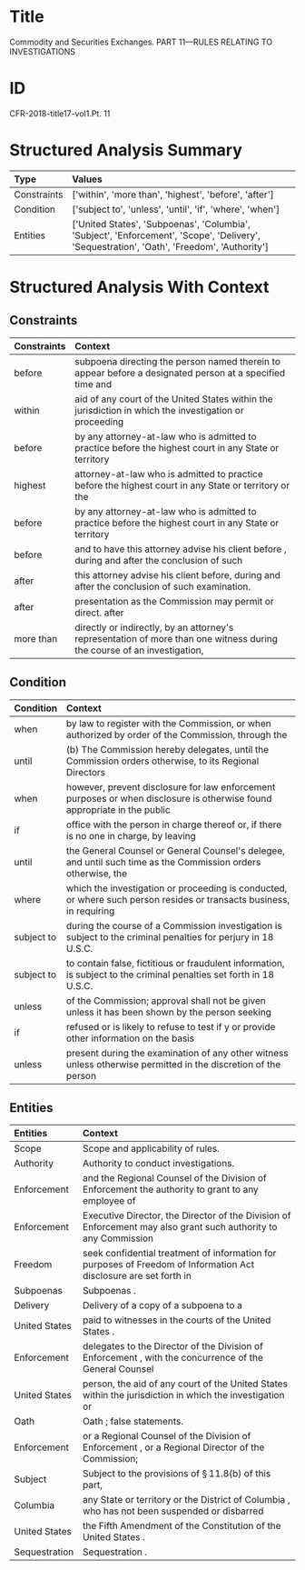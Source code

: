 # Title

 Commodity and Securities Exchanges. PART 11—RULES RELATING TO INVESTIGATIONS


# ID

 CFR-2018-title17-vol1.Pt. 11


# Structured Analysis Summary

| Type        | Values                                                                                                                                     |
|:------------|:-------------------------------------------------------------------------------------------------------------------------------------------|
| Constraints | ['within', 'more than', 'highest', 'before', 'after']                                                                                      |
| Condition   | ['subject to', 'unless', 'until', 'if', 'where', 'when']                                                                                   |
| Entities    | ['United States', 'Subpoenas', 'Columbia', 'Subject', 'Enforcement', 'Scope', 'Delivery', 'Sequestration', 'Oath', 'Freedom', 'Authority'] |


# Structured Analysis With Context

 


## Constraints

| Constraints   | Context                                                                                                                 |
|:--------------|:------------------------------------------------------------------------------------------------------------------------|
| before        | subpoena directing the person named therein to appear before a designated person at a specified time and                |
| within        | aid of any court of the United States within the jurisdiction in which the investigation or proceeding                  |
| before        | by any attorney-at-law who is admitted to practice before the highest court in any State or territory                   |
| highest       | attorney-at-law who is admitted to practice before the highest court in any State or territory or the                   |
| before        | by any attorney-at-law who is admitted to practice before the highest court in any State or territory                   |
| before        | and to have this attorney advise his client before , during and after the conclusion of such                            |
| after         | this attorney advise his client before, during and after  the conclusion of such examination.                           |
| after         | presentation as the Commission may permit or direct. after                                                              |
| more than     | directly or indirectly, by an attorney's representation of more than one witness during the course of an investigation, |


## Condition

| Condition   | Context                                                                                                                  |
|:------------|:-------------------------------------------------------------------------------------------------------------------------|
| when        | by law to register with the Commission, or when authorized by order of the Commission, through the                       |
| until       | (b) The Commission hereby delegates,  until the Commission orders otherwise, to its Regional Directors                   |
| when        | however, prevent disclosure for law enforcement purposes or when disclosure is otherwise found appropriate in the public |
| if          | office with the person in charge thereof or, if there is no one in charge, by leaving                                    |
| until       | the General Counsel or General Counsel's delegee, and until such time as the Commission orders otherwise, the            |
| where       | which the investigation or proceeding is conducted, or where such person resides or transacts business, in requiring     |
| subject to  | during the course of a Commission investigation is subject to the criminal penalties for perjury in 18 U.S.C.            |
| subject to  | to contain false, fictitious or fraudulent information, is subject to the criminal penalties set forth in 18 U.S.C.      |
| unless      | of the Commission; approval shall not be given unless it has been shown by the person seeking                            |
| if          | refused or is likely to refuse to test if y or provide other information on the basis                                    |
| unless      | present during the examination of any other witness unless otherwise permitted in the discretion of the person           |


## Entities

| Entities      | Context                                                                                                           |
|:--------------|:------------------------------------------------------------------------------------------------------------------|
| Scope         | Scope  and applicability of rules.                                                                                |
| Authority     | Authority  to conduct investigations.                                                                             |
| Enforcement   | and the Regional Counsel of the Division of Enforcement the authority to grant to any employee of                 |
| Enforcement   | Executive Director, the Director of the Division of Enforcement may also grant such authority to any Commission   |
| Freedom       | seek confidential treatment of information for purposes of Freedom of Information Act disclosure are set forth in |
| Subpoenas     | Subpoenas .                                                                                                       |
| Delivery      | Delivery of a copy of a subpoena to a                                                                             |
| United States | paid to witnesses in the courts of the United States .                                                            |
| Enforcement   | delegates to the Director of the Division of Enforcement , with the concurrence of the General Counsel            |
| United States | person, the aid of any court of the United States within the jurisdiction in which the investigation or           |
| Oath          | Oath ; false statements.                                                                                          |
| Enforcement   | or a Regional Counsel of the Division of Enforcement , or a Regional Director of the Commission;                  |
| Subject       | Subject to the provisions of &#167;&#8201;11.8(b) of this part,                                                   |
| Columbia      | any State or territory or the District of Columbia , who has not been suspended or disbarred                      |
| United States | the Fifth Amendment of the Constitution of the United States .                                                    |
| Sequestration | Sequestration .                                                                                                   |


